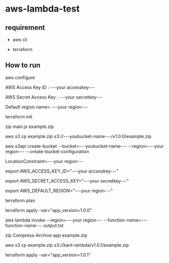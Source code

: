 # aws-lambda-test

## requirement ##
- aws cli

- terraform

## How to run ##

aws configure

  AWS Access Key ID : ---your accesskey---
  
  AWS Secret Access Key : ---your secretkey---
  
  Default region name= ---your region---

terraform init

zip main.js example.zip

aws s3 cp example.zip s3://---youbucket-name---/v1.0.0/example.zip

aws s3api create-bucket --bucket=---youbucket-name--- --region=---your region--- --create-bucket-configuration 

  LocationConstraint=---your region---

export AWS_ACCESS_KEY_ID="---your accesskey---"

export AWS_SECRET_ACCESS_KEY="---your secretkey---"

export AWS_DEFAULT_REGION="---your region---"

terraform plan

terraform apply -var="app_version=1.0.0"

aws lambda invoke --region=---your region--- --function-name=---function-name--- output.txt

zip Compress-Archive app example.zip

aws s3 cp example.zip s3://kant-lambda/v1.0.1/example.zip

terraform apply -var="app_version=1.0.1"
